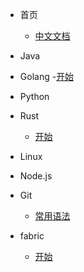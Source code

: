 - 首页
    - [中文文档](zh-cn/README.md)
    
- Java

- Golang
	-[开始](zh-cn/Golang/start.md)
- Python

- Rust
	- [开始](zh-cn/Rust/start.md)
- Linux

- Node.js
 
- Git
	- [常用语法](zh-cn/Git/常用语法.md)
- fabric
	- [开始](zh-cn/Fabric/start.md)